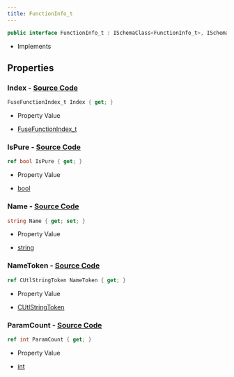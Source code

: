 ```yaml
---
title: FunctionInfo_t
---
```


```csharp
public interface FunctionInfo_t : ISchemaClass<FunctionInfo_t>, ISchemaField, ISchemaClass, INativeHandle
```

- Implements

## Properties

### **Index** - [Source Code](https://github.com/swiftly-solution/swiftlys2/blob/main/managed/src/SwiftlyS2.Generated/Schemas/Interfaces/FunctionInfo_t.cs#L22)

```csharp
FuseFunctionIndex_t Index { get; }
```

- Property Value

- [FuseFunctionIndex_t](/docs/api/shared/schemadefinitions/fusefunctionindex_t)

### **IsPure** - [Source Code](https://github.com/swiftly-solution/swiftlys2/blob/main/managed/src/SwiftlyS2.Generated/Schemas/Interfaces/FunctionInfo_t.cs#L24)

```csharp
ref bool IsPure { get; }
```

- Property Value

- [bool](https://learn.microsoft.com/dotnet/api/system.boolean)

### **Name** - [Source Code](https://github.com/swiftly-solution/swiftlys2/blob/main/managed/src/SwiftlyS2.Generated/Schemas/Interfaces/FunctionInfo_t.cs#L16)

```csharp
string Name { get; set; }
```

- Property Value

- [string](https://learn.microsoft.com/dotnet/api/system.string)

### **NameToken** - [Source Code](https://github.com/swiftly-solution/swiftlys2/blob/main/managed/src/SwiftlyS2.Generated/Schemas/Interfaces/FunctionInfo_t.cs#L18)

```csharp
ref CUtlStringToken NameToken { get; }
```

- Property Value

- [CUtlStringToken](/docs/api/shared/natives/cutlstringtoken)

### **ParamCount** - [Source Code](https://github.com/swiftly-solution/swiftlys2/blob/main/managed/src/SwiftlyS2.Generated/Schemas/Interfaces/FunctionInfo_t.cs#L20)

```csharp
ref int ParamCount { get; }
```

- Property Value

- [int](https://learn.microsoft.com/dotnet/api/system.int32)

